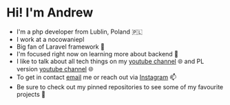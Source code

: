 # Hi! I'm Andrew

- I'm a php developer from Lublin, Poland 🇵🇱
- I work at a nocowaniepl
- Big fan of Laravel framework 👋 
- I'm focused right now on learning more about backend 🔨
- I like to talk about all tech things on my [youtube channel](https://www.youtube.com/@andrewwwlife)  🌐 and PL version [youtube channel](https://www.youtube.com/@piwnica-programisty)  🌐
- To get in contact [email](mailto:andrii.sukhoi@gmail.com) me or reach out via [Instagram](https://www.instagram.com/andrewwwlife94/) 📫
- Be sure to check out my pinned repositories to see some of my favourite projects 📍
